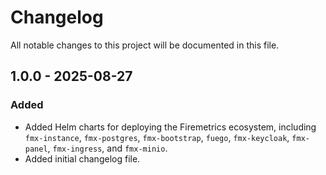 # Changelog

All notable changes to this project will be documented in this file.

## 1.0.0 - 2025-08-27

### Added

- Added Helm charts for deploying the Firemetrics ecosystem, including `fmx-instance`, `fmx-postgres`, `fmx-bootstrap`, `fuego`, `fmx-keycloak`, `fmx-panel`, `fmx-ingress`, and `fmx-minio`.
- Added initial changelog file.

